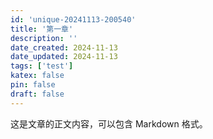 ```yaml
---
id: 'unique-20241113-200540'
title: '第一章'
description: ''
date_created: 2024-11-13
date_updated: 2024-11-13
tags: ['test']
katex: false
pin: false
draft: false
---
```




这是文章的正文内容，可以包含 Markdown 格式。
